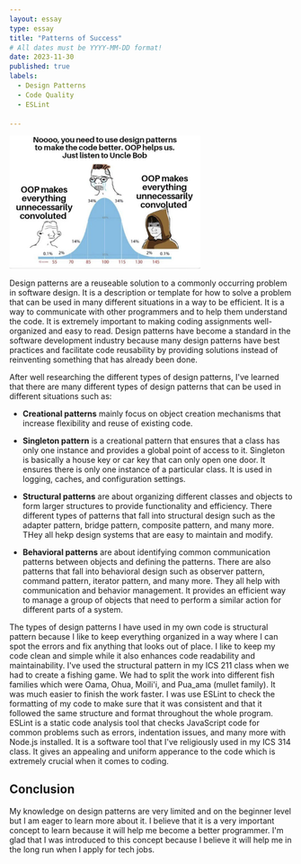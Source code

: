```yaml
---
layout: essay
type: essay
title: "Patterns of Success"
# All dates must be YYYY-MM-DD format!
date: 2023-11-30
published: true
labels:
  - Design Patterns 
  - Code Quality
  - ESLint
    
---
```


<img width="340px" class="rounded float-start pe-4" src="../img/meme-patterns.png"  alt=""> 

Design patterns are a reuseable solution to a commonly occurring problem in software design. It is a description or template for how to solve a problem that can be used in many different situations in a way to be efficient. It is a way to communicate with other programmers and to help them understand the code. It is extremely important to making coding assignments well-organized and easy to read. Design patterns have become a standard in the software development industry because many design patterns have best practices and facilitate code reusability by providing solutions instead of reinventing something that has already been done.

After well researching the different types of design patterns, I've learned that there are many different types of design patterns that can be used in different situations such as:

- **Creational patterns** mainly focus on object creation mechanisms that increase flexibility and reuse of existing code. 

- **Singleton pattern** is a creational pattern that ensures that a class has only one instance and provides a global point of access to it. Singleton is basically a house key or car key that can only open one door. It ensures there is only one instance of a particular class. It is used in logging, caches, and configuration settings.

- **Structural patterns** are about organizing different classes and objects to form larger structures to provide functionality and efficiency. There different types of patterns that fall into structural design such as the adapter pattern, bridge pattern, composite pattern, and many more. THey all hekp design systems that are easy to maintain and modify. 

- **Behavioral patterns** are about identifying common communication patterns between objects and defining the patterns. There are also patterns that fall into behavioral design such as observer pattern, command pattern, iterator pattern, and many more. They all help with communication  and behavior management. It provides an efficient way to manage a group of objects that need to perform a similar action for different parts of a system.

The types of design patterns I have used in my own code is structural pattern because I like to keep everything organized in a way where I can spot the errors and fix anything that looks out of place. I like to keep my code clean and simple while it also enhances code readability and maintainability. I've used the structural pattern in my ICS 211 class when we had to create a fishing game. We had to split the work into different fish families which were Oama, Ohua, Moili'i, and Pua_ama (mullet family). It was much easier to finish the work faster. I was use ESLint to check the formatting of my code to make sure that it was consistent and that it followed the same structure and format throughout the whole program. ESLint is a static code analysis tool that checks JavaScript code for common problems such as errors, indentation issues, and many more with Node.js installed. It is a software tool that I've religiously used in my ICS 314 class. It gives an appealing and uniform apperance to the code which is extremely crucial when it comes to coding. 

## Conclusion
My knowledge on design patterns are very limited and on the beginner level but I am eager to learn more about it. I believe that it is a very important concept to learn because it will help me become a better programmer. I'm glad that I was introduced to this concept because I believe it will help me in the long run when I apply for tech jobs.
